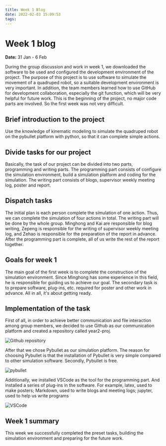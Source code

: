```yaml
---
title: Week 1 Blog
date: 2022-02-03 15:09:53
tags:
---
```


# Week 1 blog
**Date:** 31 Jan - 6 Feb

During the group discussion and work in week 1, we downloaded the software to be used and configured the development environment of the project.
The purpose of this project is to use software to simulate the movement of a quadruped robot, so a suitable development environment is very important. In addition, the team members learned how to use GitHub for development collaboration, especially the git function, which will be very helpful for future work.
This is the beginning of the project, no major code parts are involved. So the first week was not very difficult.


## Brief introduction to the project

Use the knowledge of kinematic modeling to simulate the quadruped robot on the pybullet platform with python, so that it can complete simple actions.

## Divide tasks for our project

Basically, the task of our project can be divided into two parts, programming and writing parts. The programming part consists of configure the simulation environment, build a simulation platform and coding for the simulation. The writing part consists of blogs, supervisor weekly meeting log, poster and report.

## Dispatch tasks

The initial plan is each person complete the simulation of one action. Thus, we can complete the simulation of four actions in total. The writing part will be done by the whole group. Minghong and Kai are responsible for blog writing, Zepeng is responsible for the writing of supervisor weekly meeting log, and Zehao is responsible for the preparation of the report in advance. After the programming part is complete, all of us write the rest of the report together.

## Goals for week 1

The main goal of the first week is to complete the construction of the simulation environment. Since Minghong has some experience in this field, he is responsible for guiding us to achieve our goal. The secondary task is to prepare software, plug-ins, etc. required for poster and other work in advance. All in all, it's about getting ready.

## Implementation of the task

First of all, in order to achieve better communication and file interaction among group members, we decided to use Github as our communication platform and created a repository called year2-proj.

![Github repository](Github.png)

After that we chose Pybullet as our simulation platform. The reason for choosing Pybullet is that the installation of Pybullet is very simple compared to other simulation software. Secondly, Pybullet is free.

![pybullet](pybullet.png)

Additionally, we installed VSCode as the tool for the programming part. And installed a series of plug-ins in the software. For example, latex, used to make posters; Markdown, used to write blogs and meeting logs; jupyter, used to help us write programs

![VSCode](VS.png)

## Week 1 summary

This week we successfully completed the preset tasks, building the simulation environment and preparing for the future work.
